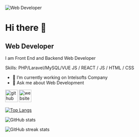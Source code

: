 ![Web Developer](https://scontent.fdac19-1.fna.fbcdn.net/v/t1.6435-1/76933388_2425804231001765_2973623467833819136_n.jpg?stp=dst-jpg_s200x200_tt6&_nc_cat=110&ccb=1-7&_nc_sid=e99d92&_nc_eui2=AeEnLp9MaKRPgAfsUUSJiNQtnQDwpLngLJmdAPCkueAsmfuklluA_mGFNHljRB5qFn1xphiKjrM-OVMr4NP2-c9f&_nc_ohc=thMndnKkKasQ7kNvwESDCy2&_nc_oc=Adk6h4YyS_GfZITt0TXHIDB787C8cZ5hJx1viCeN5_ioIZf4u-Cs84wQrXJ5gZKzcpk&_nc_zt=24&_nc_ht=scontent.fdac19-1.fna&_nc_gid=BpksrQDzxuAZF-Ys6MqERA&oh=00_AfOCqhWuUYrbbjfqBm7i_xHzphxxE-RXysCMoMohZ8AJow&oe=6886708D)

# Hi there 👋
## Web Developer


I am Front End and Backend Web Developer

Skills: PHP/Laravel/MySQL/VUE JS / REACT / JS / HTML / CSS

- 🔭 I’m currently working on Intelsofts Company 
- 💬 Ask me about Web Development 


[<img src='https://cdn.jsdelivr.net/npm/simple-icons@3.0.1/icons/github.svg' alt='github' height='40'>](https://github.com/AbHamid22)  [<img src='https://cdn.jsdelivr.net/npm/simple-icons@3.0.1/icons/icloud.svg' alt='website' height='40'>](hamid.intelsofts.com)  

[![Top Langs](https://github-readme-stats.vercel.app/api/top-langs/?username=AbHamid22)](https://github.com/anuraghazra/github-readme-stats)

![GitHub stats](https://github-readme-stats.vercel.app/api?username=AbHamid22&show_icons=true&count_private=true)  

![GitHub streak stats](https://streak-stats.demolab.com/?user=AbHamid22)  

